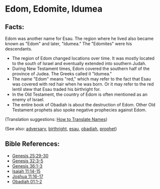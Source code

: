 # Edom, Edomite, Idumea #

## Facts: ##

Edom was another name for Esau. The region where he lived also became known as "Edom" and later, "Idumea." The "Edomites" were his descendants.

* The region of Edom changed locations over time. It was mostly located to the south of Israel and eventually extended into southern Judah.
* During New Testament times, Edom covered the southern half of the province of Judea. The Greeks called it "Idumea."
* The name "Edom" means "red," which may refer to the fact that Esau was covered with red hair when he was born. Or it may refer to the red lentil stew that Esau traded his birthright for.
* In the Old Testament, the country of Edom is often mentioned as an enemy of Israel.
* The entire book of Obadiah is about the destruction of Edom. Other Old Testament prophets also spoke negative prophecies against Edom.

(Translation suggestions: [How to Translate Names](https://git.door43.org/Door43/en-ta-translate-vol1/src/master/content/translate_names.md))

(See also: [adversary](../other/adversary.md), [birthright](../kt/birthright.md), [esau](../other/esau.md), [obadiah](../other/obadiah.md), [prophet](../kt/prophet.md))

## Bible References: ##

* [Genesis 25:29-30](https://door43.org/en/bible/notes/gen/25/29)
* [Genesis 32:3-5](https://door43.org/en/bible/notes/gen/32/03)
* [Genesis 36:1-3](https://door43.org/en/bible/notes/gen/36/01)
* [Isaiah 11:14-15](https://door43.org/en/bible/notes/isa/11/14)
* [Joshua 11:16-17](https://door43.org/en/bible/notes/jos/11/16)
* [Obadiah 01:1-2](https://door43.org/en/bible/notes/oba/01/01)

